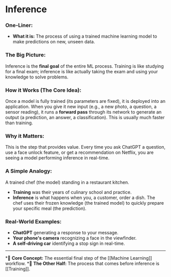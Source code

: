 # Inference

### One-Liner:
*   **What it is:** The process of using a trained machine learning model to make predictions on new, unseen data.

### The Big Picture:
Inference is the **final goal** of the entire ML process. Training is like studying for a final exam; inference is like actually taking the exam and using your knowledge to solve problems.

### How it Works (The Core Idea):
Once a model is fully trained (its parameters are fixed), it is deployed into an application. When you give it new input (e.g., a new photo, a question, a sensor reading), it runs a **forward pass** through its network to generate an output (a prediction, an answer, a classification). This is usually much faster than training.

### Why it Matters:
This is the step that provides value. Every time you ask ChatGPT a question, use a face unlock feature, or get a recommendation on Netflix, you are seeing a model performing inference in real-time.

### A Simple Analogy:
A trained chef (the model) standing in a restaurant kitchen. 
*   **Training** was their years of culinary school and practice.
*   **Inference** is what happens when you, a customer, order a dish. The chef uses their frozen knowledge (the trained model) to quickly prepare your specific meal (the prediction).

### Real-World Examples:
*   **ChatGPT** generating a response to your message.
*   **Your phone's camera** recognizing a face in the viewfinder.
*   **A self-driving car** identifying a stop sign in real-time.

---
*🌳 **Core Concept:** The essential final step of the [[Machine Learning]] workflow.
*🔄 **The Other Half:** The process that comes before inference is [[Training]].
